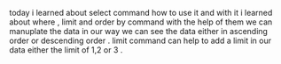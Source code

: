 today i learned about select command how to use it and with it i learned about where , limit and order by command
with the help of them we can manuplate the data in our way we can see the data either in ascending order or descending order .
limit command can help to add a limit in our data either the limit of 1,2 or 3 .
